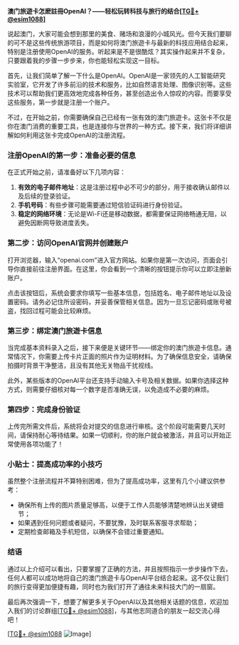 **澳门旅遊卡怎麽註冊OpenAI？——轻松玩转科技与旅行的结合[[TG💪+ @esim1088](https://t.me/s/esim1088)]**

说起澳门，大家可能会想到那里的美食、赌场和浪漫的小城风光。但今天我们要聊的可不是这些传统旅游项目，而是如何将澳门旅遊卡与最新的科技应用结合起来，特别是注册使用OpenAI的服务。听起来是不是很酷炫？其实操作起来并不复杂，只要跟着我的步骤一步步来，你也能轻松实现这一目标。

首先，让我们简单了解一下什么是OpenAI。OpenAI是一家领先的人工智能研究实验室，它开发了许多前沿的技术和服务，比如自然语言处理、图像识别等。这些技术可以帮助我们更高效地完成各种任务，甚至创造出令人惊叹的内容。而要享受这些服务，第一步就是注册一个账户。

不过，在开始之前，你需要确保自己已经有一张有效的澳门旅遊卡。这张卡不仅是你在澳门消费的重要工具，也是连接你与世界的一种方式。接下来，我们将详细讲解如何利用这张卡完成OpenAI的注册流程。

### 注册OpenAI的第一步：准备必要的信息

在正式开始之前，请准备好以下几项内容：

1. **有效的电子邮件地址**：这是注册过程中必不可少的部分，用于接收确认邮件以及后续的登录验证。
2. **手机号码**：有些步骤可能需要通过短信验证码进行身份验证。
3. **稳定的网络环境**：无论是Wi-Fi还是移动数据，都需要保证网络畅通无阻，以避免因断网导致进度丢失。

### 第二步：访问OpenAI官网并创建账户

打开浏览器，输入“openai.com”进入官方网站。如果你是第一次访问，页面会引导你直接前往注册界面。在这里，你会看到一个清晰的按钮提示你可以立即注册新账户。

点击该按钮后，系统会要求你填写一些基本信息，包括姓名、电子邮件地址以及设置密码。请务必记住所设密码，并妥善保管相关信息。因为一旦忘记密码或账号被盗，找回过程可能会比较麻烦。

### 第三步：绑定澳门旅遊卡信息

当完成基本资料录入之后，接下来便是关键环节——绑定你的澳门旅遊卡信息。通常情况下，你需要上传卡片正面的照片作为证明材料。为了确保信息安全，请确保拍摄时背景干净整洁，且没有其他无关物品干扰视线。

此外，某些版本的OpenAI平台还支持手动输入卡号及相关数据。如果你选择这种方式，则需要仔细核对每一个数字是否准确无误，以免造成不必要的麻烦。

### 第四步：完成身份验证

上传完所需文件后，系统将会对提交的信息进行审核。这个阶段可能需要几天时间，请保持耐心等待结果。如果一切顺利，你的账户就会被激活，并且可以开始正常使用各项功能了！

### 小贴士：提高成功率的小技巧

虽然整个注册流程并不算特别困难，但为了提高成功率，这里有几个小建议供参考：

- 确保所有上传的图片质量足够高，以便于工作人员能够清楚地辨认出关键细节；
- 如果遇到任何问题或者疑问，不要犹豫，及时联系客服寻求帮助；
- 定期检查邮箱及手机短信，以确保不会错过重要通知。

### 结语

通过以上介绍可以看出，只要掌握了正确的方法，并且按照指示一步步操作下去，任何人都可以成功地将自己的澳门旅遊卡与OpenAI平台结合起来。这不仅让我们的旅行变得更加便捷有趣，同时也为我们打开了通往未来科技大门的一扇窗。

最后再次强调一下，想要了解更多关于OpenAI以及其他相关话题的信息，欢迎加入我们的讨论群组[[TG💪+ @esim1088](https://t.me/s/esim1088)]，与其他志同道合的朋友一起交流心得吧！

[[TG💪+ @esim1088](https://t.me/s/esim1088) ![Image](https://i.postimg.cc/4NQfJmqS/Snipaste-2025-05-13-00-14-12.png)]